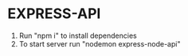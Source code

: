 # EXPRESS-API

1. Run "npm i" to install dependencies
2. To start server run "nodemon express-node-api"
